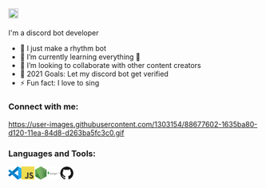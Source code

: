 ### <img src="https://user-images.githubusercontent.com/1303154/88677602-1635ba80-d120-11ea-84d8-d263ba5fc3c0.gif" width="20" height="20" /> 
I'm a discord bot developer

- 🔭 I just make a rhythm bot
- 🌱 I’m currently learning everything 🤣
- 👯 I’m looking to collaborate with other content creators
- 🥅 2021 Goals: Let my discord bot get verified
- ⚡ Fun fact: I love to sing

### Connect with me:

https://user-images.githubusercontent.com/1303154/88677602-1635ba80-d120-11ea-84d8-d263ba5fc3c0.gif
<br />

### Languages and Tools:

[<img align="left" alt="Visual Studio Code" width="26px" src="https://raw.githubusercontent.com/github/explore/80688e429a7d4ef2fca1e82350fe8e3517d3494d/topics/visual-studio-code/visual-studio-code.png" />][vsc]
[<img align="left" alt="JavaScript" width="26px" src="https://raw.githubusercontent.com/github/explore/80688e429a7d4ef2fca1e82350fe8e3517d3494d/topics/javascript/javascript.png" />][js]
[<img align="left" alt="Node.js" width="26px" src="https://raw.githubusercontent.com/github/explore/80688e429a7d4ef2fca1e82350fe8e3517d3494d/topics/nodejs/nodejs.png" />][node]
[<img align="left" alt="MongoDB" width="26px" src="https://raw.githubusercontent.com/github/explore/80688e429a7d4ef2fca1e82350fe8e3517d3494d/topics/mongodb/mongodb.png" />][db]
[<img align="left" alt="GitHub" width="26px" src="https://raw.githubusercontent.com/github/explore/78df643247d429f6cc873026c0622819ad797942/topics/github/github.png" />][gh]

<br />
<br />

[vsc]: https://code.visualstudio.com
[js]: https://www.javascript.com
[node]: https://nodejs.org/en/
[db]: https://www.mongodb.com
[gh]: https://github.com

